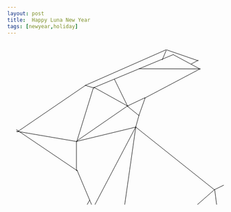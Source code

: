 ```yaml
---
layout: post
title:  Happy Luna New Year
tags: [newyear,holiday]
---
```


<html>
<body>
<svg width="800" height="600" xmlns="http://www.w3.org/2000/svg" style="vector-effect: non-scaling-stroke;">
 <g id="Layer_1">
  <title></title>
  <line stroke-linecap="undefined" stroke-linejoin="undefined" id="svg_2" y2="99.99998" x2="183.33332" y1="209.52379" x1="22.61904" stroke="#000000" fill="none"/>
  <line stroke-linecap="undefined" stroke-linejoin="undefined" id="svg_3" y2="101.19046" x2="180.95237" y1="17.85712" x1="370.23808" stroke="#000000" fill="none"/>
  <line stroke-linecap="undefined" stroke-linejoin="undefined" id="svg_4" y2="299.99995" x2="164.03509" y1="203.50873" x1="21.05265" stroke="#000000" fill="none"/>
  <line style="--darkreader-inline-stroke: #8c8273;" stroke-linecap="undefined" stroke-linejoin="undefined" id="svg_5" y2="297.04363" x2="162.06842" y1="390.32445" x1="201.5241" stroke="#000000" fill="none"/>
  <line stroke-linecap="undefined" stroke-linejoin="undefined" id="svg_6" y2="366.99429" x2="192.11765" y1="415.2701" x1="165.51669" stroke="#000000" fill="none"/>
  <line stroke-linecap="undefined" stroke-linejoin="undefined" id="svg_7" y2="386.20609" x2="200.49202" y1="415.76271" x1="165.02408" stroke="#000000" fill="none"/>
  <line stroke-linecap="undefined" stroke-linejoin="undefined" id="svg_8" y2="197.62831" x2="299.03277" y1="481.27988" x1="149.75316" stroke="#000000" fill="none"/>
  <line stroke-linecap="undefined" stroke-linejoin="undefined" id="svg_9" y2="479.80205" x2="150.24577" y1="436.45234" x1="265.02397" stroke="#000000" fill="none"/>
  <line stroke-linecap="undefined" stroke-linejoin="undefined" id="svg_10" y2="439.5017" x2="264.65202" y1="197.0877" x1="299.30226" stroke="#000000" fill="none"/>
  <line stroke-linecap="undefined" stroke-linejoin="undefined" id="svg_11" y2="231.23571" x2="161.0832" y1="299.50669" x1="161.0832" stroke="#000000" fill="none"/>
  <line stroke-linecap="undefined" stroke-linejoin="undefined" id="svg_12" y2="232.39055" x2="161.55158" y1="106.40346" x1="200.49202" stroke="#000000" fill="none"/>
  <line stroke-linecap="undefined" stroke-linejoin="undefined" id="svg_13" y2="231.52647" x2="162.56103" y1="207.38856" x1="21.18188" stroke="#000000" fill="none"/>
  <path id="svg_14" d="m281.14283,147.83118l-119.61548,82.45165" opacity="undefined" stroke-linecap="undefined" stroke-linejoin="undefined" stroke="#000000" fill="none"/>
  <line stroke-linecap="undefined" stroke-linejoin="undefined" id="svg_15" y2="231.32461" x2="160.3483" y1="197.53636" x1="300.49191" stroke="#000000" fill="none"/>
  <line stroke-linecap="undefined" stroke-linejoin="undefined" id="svg_16" y2="149.75316" x2="281.77272" y1="104.92563" x1="200.98463" stroke="#000000" fill="none"/>
  <line stroke-linecap="undefined" stroke-linejoin="undefined" id="svg_17" y2="169.45757" x2="306.89584" y1="197.98211" x1="298.97717" stroke="#000000" fill="none"/>
  <line stroke-linecap="undefined" stroke-linejoin="undefined" id="svg_18" y2="171.5007" x2="307.22695" y1="148.27533" x1="278.32444" stroke="#000000" fill="none"/>
  <line stroke-linecap="undefined" stroke-linejoin="undefined" id="svg_19" y2="149.26055" x2="278.81705" y1="129.48345" x1="320.76162" stroke="#000000" fill="none"/>
  <line stroke-linecap="undefined" stroke-linejoin="undefined" id="svg_20" y2="129.55614" x2="321.18154" y1="170.9354" x1="306.40323" stroke="#000000" fill="none"/>
  <line stroke-linecap="undefined" stroke-linejoin="undefined" id="svg_23" y2="62.16091" x2="449.40237" y1="130.90937" x1="319.04872" stroke="#000000" fill="none"/>
  <line stroke-linecap="undefined" stroke-linejoin="undefined" id="svg_24" y2="148.87783" x2="280.02294" y1="85.85698" x1="249.08765" stroke="#000000" fill="none"/>
  <line stroke-linecap="undefined" stroke-linejoin="undefined" id="svg_25" y2="29.00932" x2="387.18901" y1="106.77085" x1="200.00003" stroke="#000000" fill="none"/>
  <path style="--darkreader-inline-stroke: #e8e6e3;" id="svg_26" d="m370.31254,18.80554l-9.8298,23.36096" opacity="undefined" stroke-linecap="undefined" stroke-linejoin="undefined" stroke="#000000" fill="none"/>
  <line stroke-linecap="undefined" stroke-linejoin="undefined" id="svg_27" y2="18.22917" x2="370.83337" y1="43.75001" x1="444.79171" stroke="#000000" fill="none"/>
  <line stroke-linecap="undefined" stroke-linejoin="undefined" id="svg_28" y2="63.17541" x2="449.29285" y1="29.16667" x1="385.93754" stroke="#000000" fill="none"/>
  <line stroke-linecap="undefined" stroke-linejoin="undefined" id="svg_29" y2="62.50001" x2="449.89883" y1="62.21337" x1="306.25003" stroke="#000000" fill="none"/>
  <path id="svg_37" d="m480.72921,281.25001" opacity="NaN" stroke="#000000" fill="#000"/>
  <path id="svg_39" d="m526.04172,344.79169" opacity="NaN" stroke="#000000" fill="#000"/>
  <line id="svg_40" y2="343.22919" x2="481.77088" y1="196.87501" x1="297.9167" stroke="#000000" fill="none"/>
  <line id="svg_41" y2="342.70835" x2="482.81255" y1="509.37503" x1="504.16672" stroke="#000000" fill="none"/>
  <line id="svg_42" y2="344.06104" x2="480.91464" y1="327.83838" x1="514.06255" stroke="#000000" fill="none"/>
  <path id="svg_46" d="m515.28962,325.38158" opacity="NaN" stroke="#000000" fill="#000"/>
  <line id="svg_47" y2="340.67208" x2="534.24984" y1="327.52225" x1="509.78504" stroke="#000000" fill="none"/>
  <line id="svg_48" y2="338.83722" x2="532.41498" y1="363.91365" x1="545.56482" stroke="#000000" fill="none"/>
  <line id="svg_49" y2="363.30203" x2="546.48225" y1="394.49465" x1="537.00214" stroke="#000000" fill="none"/>
  <line id="svg_50" y2="391.74236" x2="540.36605" y1="431.19186" x1="491.13063" stroke="#000000" fill="none"/>
  <line id="svg_51" y2="507.64438" x2="504.58627" y1="586.23756" x1="381.65062" stroke="#000000" fill="none"/>
  <line style="--darkreader-inline-stroke: #8c8273;" id="svg_52" y2="585.83744" x2="382.96199" y1="419.57108" x1="265.74861" stroke="#000000" fill="none"/>
  <line id="svg_53" y2="469.41812" x2="303.05744" y1="537.30795" x1="207.33889" stroke="#000000" fill="none"/>
  <line style="--darkreader-inline-stroke: #8c8273;" id="svg_54" y2="536.69633" x2="207.33889" y1="529.03346" x1="264.44869" stroke="#000000" fill="none"/>
  <line style="--darkreader-inline-stroke: #8c8273;" id="svg_55" y2="487.98441" x2="316.2249" y1="580.00942" x1="196.07679" stroke="#000000" fill="none"/>
  <line style="--darkreader-inline-stroke: #8c8273;" id="svg_56" y2="579.81555" x2="196.02392" y1="585.32013" x1="382.56806" stroke="#000000" fill="none"/>
  <line stroke-linecap="undefined" stroke-linejoin="undefined" id="svg_57" y2="508.02181" x2="505.04103" y1="488.68415" x1="313.76079" stroke="#000000" fill="none"/>
  <line stroke-linecap="undefined" stroke-linejoin="undefined" id="svg_58" y2="490.14728" x2="314.38605" y1="343.48236" x1="482.09957" stroke="#000000" fill="none"/>
  <line stroke-linecap="undefined" stroke-linejoin="undefined" id="svg_59" y2="51.49546" x2="427.57772" y1="42.49016" x1="444.59822" stroke="#000000" fill="none"/>
  <line stroke-linecap="undefined" stroke-linejoin="undefined" id="svg_65" y2="107.25723" x2="203.04114" y1="100.6999" x1="181.49562" stroke="#000000" fill="none"/>
 </g>
</svg>
</body>
</html>